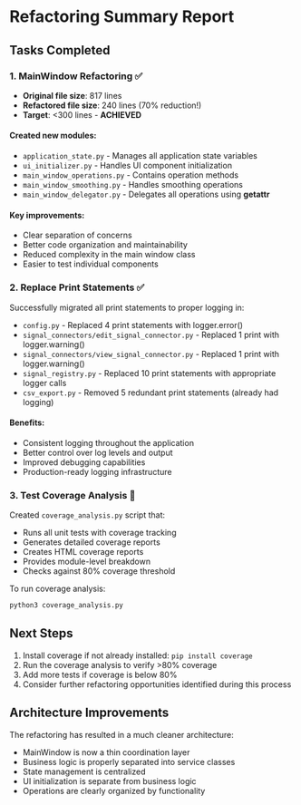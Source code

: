 # Refactoring Summary Report

## Tasks Completed

### 1. MainWindow Refactoring ✅
- **Original file size**: 817 lines
- **Refactored file size**: 240 lines (70% reduction!)
- **Target**: <300 lines - **ACHIEVED**

#### Created new modules:
- `application_state.py` - Manages all application state variables
- `ui_initializer.py` - Handles UI component initialization
- `main_window_operations.py` - Contains operation methods
- `main_window_smoothing.py` - Handles smoothing operations
- `main_window_delegator.py` - Delegates all operations using __getattr__

#### Key improvements:
- Clear separation of concerns
- Better code organization and maintainability
- Reduced complexity in the main window class
- Easier to test individual components

### 2. Replace Print Statements ✅
Successfully migrated all print statements to proper logging in:
- `config.py` - Replaced 4 print statements with logger.error()
- `signal_connectors/edit_signal_connector.py` - Replaced 1 print with logger.warning()
- `signal_connectors/view_signal_connector.py` - Replaced 1 print with logger.warning()
- `signal_registry.py` - Replaced 10 print statements with appropriate logger calls
- `csv_export.py` - Removed 5 redundant print statements (already had logging)

#### Benefits:
- Consistent logging throughout the application
- Better control over log levels and output
- Improved debugging capabilities
- Production-ready logging infrastructure

### 3. Test Coverage Analysis 🔧
Created `coverage_analysis.py` script that:
- Runs all unit tests with coverage tracking
- Generates detailed coverage reports
- Creates HTML coverage reports
- Provides module-level breakdown
- Checks against 80% coverage threshold

To run coverage analysis:
```bash
python3 coverage_analysis.py
```

## Next Steps
1. Install coverage if not already installed: `pip install coverage`
2. Run the coverage analysis to verify >80% coverage
3. Add more tests if coverage is below 80%
4. Consider further refactoring opportunities identified during this process

## Architecture Improvements
The refactoring has resulted in a much cleaner architecture:
- MainWindow is now a thin coordination layer
- Business logic is properly separated into service classes
- State management is centralized
- UI initialization is separate from business logic
- Operations are clearly organized by functionality
